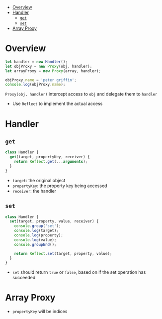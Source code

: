 - [Overview](#overview)
- [Handler](#handler)
  - [`get`](#get)
  - [`set`](#set)
- [Array Proxy](#array-proxy)

# Overview

```js
let handler = new Handler();
let objProxy = new Proxy(obj, handler);
let arrayProxy = new Proxy(array, handler);

objProxy.name = 'peter griffin';
console.log(objProxy.name);
```

`Proxy(obj, handler)` intercept access to `obj` and delegate them to `handler`

- Use `Reflect` to implement the actual access

# Handler

## `get`

```js
class Handler {
  get(target, propertyKey, receiver) {
    return Reflect.get(...arguments);
  }
}
```

- `target`: the original object
- `propertyKey`: the property key being accessed
- `receiver`: the handler

## `set`

```js
class Handler {
  set(target, property, value, receiver) {
    console.group('set');
    console.log(target);
    console.log(property);
    console.log(value);
    console.groupEnd();

    return Reflect.set(target, property, value);
  }
}
```

- `set` should return `true` or `false`, based on if the set operation has
  succeeded

# Array Proxy

- `propertyKey` will be indices
